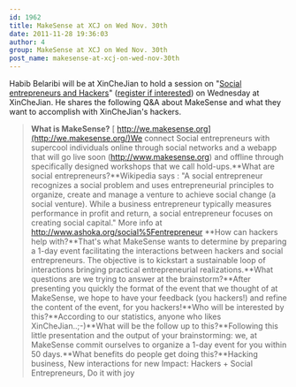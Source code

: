 ```yaml
---
id: 1962
title: MakeSense at XCJ on Wed Nov. 30th
date: 2011-11-28 19:36:03
author: 4
group: MakeSense at XCJ on Wed Nov. 30th
post_name: makesense-at-xcj-on-wed-nov-30th
---
```


Habib Belaribi will be at XinCheJian to hold a session on "[Social entrepreneurs and Hackers](http://xinchejian.com/event/?ee=80)" ([register if interested](http://xinchejian.com/event/?ee=80)) on Wednesday at XinCheJian. He shares the following Q&A about MakeSense and what they want to accomplish with XinCheJian's hackers.

> **What is MakeSense?** [ http://we.makesense.org](http://we.makesense.org/)We connect Social entrepreneurs with supercool individuals online through social networks and a webapp that will go live soon (<http://www.makesense.org>) and offline through specifically designed workshops that we call hold-ups.**What are social entrepreneurs?**Wikipedia says : "A social entrepreneur recognizes a social problem and uses entrepreneurial principles to organize, create and manage a venture to achieve social change (a social venture). While a business entrepreneur typically measures performance in profit and return, a social entrepreneur focuses on creating social capital." More info at <http://www.ashoka.org/social%5Fentrepreneur> **How can hackers help with?**That's what MakeSense wants to determine by preparing a 1-day event facilitating the interactions between hackers and social entrepreneurs. The objective is to kickstart a sustainable loop of interactions bringing practical entrepreneurial realizations.**What questions are we trying to answer at the brainstorm?**After presenting you quickly the format of the event that we thought of at MakeSense, we hope to have your feedback (you hackers!) and refine the content of the event, for you hackers!**Who will be interested by this?**According to our statistics, anyone who likes XinCheJian..;-)**What will be the follow up to this?**Following this little presentation and the output of your brainstorming: we, at MakeSense commit ourselves to organize a 1-day event for you within 50 days.**What benefits do people get doing this?**Hacking business, New interactions for new Impact: Hackers + Social Entrepreneurs, Do it with joy